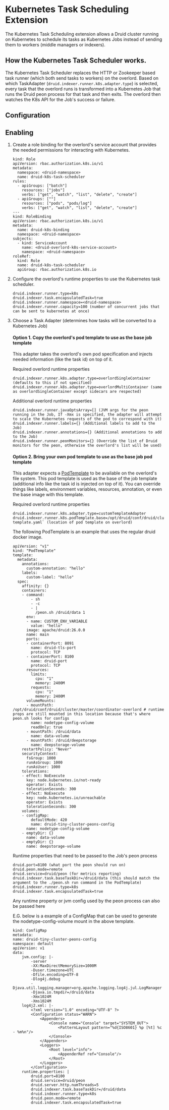 <!--
  ~ Licensed to the Apache Software Foundation (ASF) under one
  ~ or more contributor license agreements.  See the NOTICE file
  ~ distributed with this work for additional information
  ~ regarding copyright ownership.  The ASF licenses this file
  ~ to you under the Apache License, Version 2.0 (the
  ~ "License"); you may not use this file except in compliance
  ~ with the License.  You may obtain a copy of the License at
  ~
  ~   http://www.apache.org/licenses/LICENSE-2.0
  ~
  ~ Unless required by applicable law or agreed to in writing,
  ~ software distributed under the License is distributed on an
  ~ "AS IS" BASIS, WITHOUT WARRANTIES OR CONDITIONS OF ANY
  ~ KIND, either express or implied.  See the License for the
  ~ specific language governing permissions and limitations
  ~ under the License.
  -->

# Kubernetes Task Scheduling Extension
The Kubernetes Task Scheduling extension allows a Druid cluster running on Kubernetes to schedule
its tasks as Kubernetes Jobs instead of sending them to workers (middle managers or indexers).

## How the Kubernetes Task Scheduler works.
The Kubernetes Task Scheduler replaces the HTTP or Zookeeper based task runner (which both send tasks to workers) on the overlord.
Based on which TaskAdapter (`druid.indexer.runner.k8s.adapter.type`) is selected, every task that the overlord runs is transformed into a Kubernetes Job that runs 
the Druid peon process for that task and then exits. The overlord then watches the K8s API for the Job's success or failure.

## Configuration

## Enabling
1. Create a role binding for the overlord's service account that provides the needed permissions for interacting with Kubernetes.
    ```
    kind: Role
    apiVersion: rbac.authorization.k8s.io/v1
    metadata:
      namespace: <druid-namespace>
      name: druid-k8s-task-scheduler
    rules:
      - apiGroups: ["batch"]
        resources: ["jobs"]
        verbs: ["get", "watch", "list", "delete", "create"]
      - apiGroups: [""]
        resources: ["pods", "pods/log"]
        verbs: ["get", "watch", "list", "delete", "create"]
    ---
    kind: RoleBinding
    apiVersion: rbac.authorization.k8s.io/v1
    metadata:
      name: druid-k8s-binding
      namespace: <druid-namespace>
    subjects:
      - kind: ServiceAccount
        name: <druid-overlord-k8s-service-account>
        namespace: <druid-namespace>
    roleRef:
      kind: Role
      name: druid-k8s-task-scheduler
      apiGroup: rbac.authorization.k8s.io
    ```

2. Configure the overlord's runtime properties to use the Kubernetes task scheduler.
    ```
    druid.indexer.runner.type=k8s
    druid.indexer.task.encapsulatedTask=true
    druid.indexer.runner.namespace=<druid-namespace>
    druid.indexer.runner.capacity=100 (number of concurrent jobs that can be sent to kubernetes at once)
    ```

3. Choose a Task Adapter (determines how tasks will be converted to a Kubernetes Job)
    #### Option 1. Copy the overlord's pod template to use as the base job template
    This adapter takes the overlord's own pod specification and injects needed information (like the task id) on top of it.

    Required overlord runtime properties 
    ```
    druid.indexer.runner.k8s.adapter.type=overlordSingleContainer (defaults to this if not specified)
    druid.indexer.runner.k8s.adapter.type=overlordMultiContainer (same as overlordSingleContainer except sidecars are respected)
    ```
    Additional overlord runtime properties
    ```
    druid.indexer.runner.javaOptsArray=[] (JVM args for the peon running in the Job, If -Xmx is specified, the adapter will attempt to scale the Kubernetes requests of the pod to correspond with it)
    druid.indexer.runner.labels={} (Additional labels to add to the Job)
    druid.indexer.runner.annotations={} (Additional annotations to add to the Job)
    druid.indexer.runner.peonMonitors={} (Override the list of Druid monitors for the peon, otherwise the overlord's list will be used)
    ```

    #### Option 2. Bring your own pod template to use as the base job pod template
    This adapter expects a [PodTemplate](https://kubernetes.io/docs/concepts/workloads/pods/#pod-templates) to be available on the overlord's file system.
    This pod template is used as the base of the job template (additional info like the task id is injected on top of it).
    You can override things like labels, environment variables, resources, annotation, or even the base image with this template.

    Required overlord runtime properties
    ```
    druid.indexer.runner.k8s.adapter.type=customTemplateAdapter
    druid.indexer.runner.k8s.podTemplate.base=/opt/druid/conf/druid/cluster/pod-template.yaml` (location of pod template on overlord)
    ```

    The following PodTemplate is an example that uses the regular druid docker image.
    ```
    apiVersion: "v1"
    kind: "PodTemplate"
    template:
      metadata:
        annotations:
          custom-annotation: "hello"
        labels:
          custom-label: "hello"
      spec:
        affinity: {}
        containers:
        - command:
            - sh
            - -c
            - |
              /peon.sh /druid/data 1
          env:
          - name: CUSTOM_ENV_VARIABLE
            value: "hello"
          image: apache/druid:26.0.0
          name: main
          ports:
          - containerPort: 8091
            name: druid-tls-port
            protocol: TCP
          - containerPort: 8100
            name: druid-port
            protocol: TCP
          resources:
            limits:
              cpu: "1"
              memory: 2400M
            requests:
              cpu: "1"
              memory: 2400M
          volumeMounts:
          - mountPath: /opt/druid/conf/druid/cluster/master/coordinator-overlord # runtime props are still mounted in this location because that's where peon.sh looks for configs
            name: nodetype-config-volume
            readOnly: true
          - mountPath: /druid/data
            name: data-volume
          - mountPath: /druid/deepstorage
            name: deepstorage-volume
        restartPolicy: "Never"
        securityContext:
          fsGroup: 1000
          runAsGroup: 1000
          runAsUser: 1000
        tolerations:
        - effect: NoExecute
          key: node.kubernetes.io/not-ready
          operator: Exists
          tolerationSeconds: 300
        - effect: NoExecute
          key: node.kubernetes.io/unreachable
          operator: Exists
          tolerationSeconds: 300
        volumes:
        - configMap:
            defaultMode: 420
            name: druid-tiny-cluster-peons-config
          name: nodetype-config-volume
        - emptyDir: {}
          name: data-volume
        - emptyDir: {}
          name: deepstorage-volume
    ```
    
    Runtime properties that need to be passed to the Job's peon process
    
    ```
    druid.port=8100 (what port the peon should run on)
    druid.peon.mode=remote
    druid.service=druid/peon (for metrics reporting)
    druid.indexer.task.baseTaskDir=/druid/data (this should match the argument to the ./peon.sh run command in the PodTemplate)
    druid.indexer.runner.type=k8s
    druid.indexer.task.encapsulatedTask=true
    ```

    Any runtime property or jvm config used by the peon process can also be passed here

    E.G. below is a example of a ConfigMap that can be used to generate the nodetype-config-volume mount in the above template.
    ```
    kind: ConfigMap
    metadata:
    name: druid-tiny-cluster-peons-config
    namespace: default
    apiVersion: v1
    data:
        jvm.config: |-
            -server
            -XX:MaxDirectMemorySize=1000M
            -Duser.timezone=UTC
            -Dfile.encoding=UTF-8
            -Dlog4j.debug
            -Djava.util.logging.manager=org.apache.logging.log4j.jul.LogManager
            -Djava.io.tmpdir=/druid/data
            -Xmx1024M
            -Xms1024M
        log4j2.xml: |-
            <?xml version="1.0" encoding="UTF-8" ?>
            <Configuration status="WARN">
                <Appenders>
                    <Console name="Console" target="SYSTEM_OUT">
                        <PatternLayout pattern="%d{ISO8601} %p [%t] %c - %m%n"/>
                    </Console>
                </Appenders>
                <Loggers>
                    <Root level="info">
                        <AppenderRef ref="Console"/>
                    </Root>
                </Loggers>
            </Configuration>
        runtime.properties: |
            druid.port=8100
            druid.service=druid/peon
            druid.server.http.numThreads=5
            druid.indexer.task.baseTaskDir=/druid/data
            druid.indexer.runner.type=k8s
            druid.peon.mode=remote
            druid.indexer.task.encapsulatedTask=true
    ```


